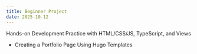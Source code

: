 ```yaml
---
title: Beginner Project
date: 2025-10-12
---
```


Hands-on Development Practice with HTML/CSS/JS, TypeScript, and Views

<!--more-->

- Creating a Portfolio Page Using Hugo Templates
